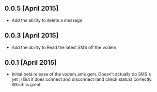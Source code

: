 ## 0.0.5 [April 2015]
* Add the ability to delete a message

## 0.0.3 [April 2015]

* Add the ability to Read the latest SMS off the vodem

## 0.0.1 [April 2015]

* Initial beta release of the vodem_sms gem.
  Doesn't actually do SMS's yet ;)  But it does connect and disconnect (and check status)
  correctly.  Which is great.
